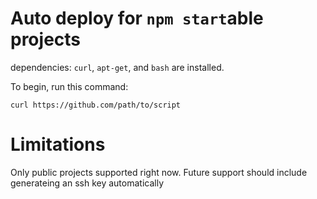 # Auto deploy for `npm start`able projects

dependencies: `curl`, `apt-get`, and `bash` are installed.

To begin, run this command:

    curl https://github.com/path/to/script


# Limitations
Only public projects supported right now. Future support should include generateing an ssh key automatically